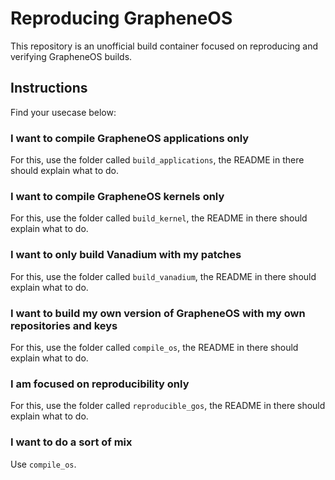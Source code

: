 # Reproducing GrapheneOS

This repository is an unofficial build container focused on reproducing and verifying GrapheneOS builds.

## Instructions

Find your usecase below:

### I want to compile GrapheneOS applications only

For this, use the folder called `build_applications`, the README in there should explain what to do.

### I want to compile GrapheneOS kernels only

For this, use the folder called `build_kernel`, the README in there should explain what to do.

### I want to only build Vanadium with my patches

For this, use the folder called `build_vanadium`, the README in there should explain what to do.

### I want to build my own version of GrapheneOS with my own repositories and keys

For this, use the folder called `compile_os`, the README in there should explain what to do.

### I am focused on reproducibility only

For this, use the folder called `reproducible_gos`, the README in there should explain what to do.

### I want to do a sort of mix

Use `compile_os`.
